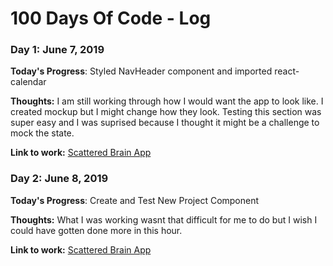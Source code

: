 # 100 Days Of Code - Log

### Day 1: June 7, 2019 


**Today's Progress**: Styled NavHeader component and imported react-calendar 

**Thoughts:** I am still working through how I would want the app to look like. I created mockup but I might change how they look. Testing this section was super easy and I was suprised because I thought it might be a challenge to mock the state.

**Link to work:** [Scattered Brain App](https://github.com/parshanapally/scattered-brain)


### Day 2: June 8, 2019 


**Today's Progress**: Create and Test New Project Component 

**Thoughts:** What I was working wasnt that difficult for me to do but I wish I could have gotten done more in this hour.

**Link to work:** [Scattered Brain App](https://github.com/parshanapally/scattered-brain)




